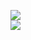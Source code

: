 [![](https://img.shields.io/badge/Made%20With-Github%20Spray-lightgrey.svg?style=for-the-badge&logo=github)](https://github.com/Annihil/github-spray#933)  
[![](https://i.imgur.com/2DrTn0Z.gif)](https://github.com/Annihil/github-spray)